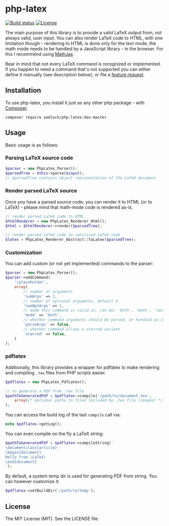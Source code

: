 # php-latex

[![Build status](https://github.com/xemlock/php-latex/workflows/build/badge.svg)](https://github.com/xemlock/php-latex/actions?query=workflow/build)
[![License](https://img.shields.io/github/license/xemlock/php-latex.svg)](https://packagist.org/packages/xemlock/php-latex)


The main purpose of this library is to provide a valid LaTeX output from, not always valid, user input. You can also render LaTeX code to HTML, with one limitation though - rendering to HTML is done only for the text mode, the math mode needs to be handled by a JavaScript
library - in the browser. For this I recommend using [MathJax](https://www.mathjax.org/).

Bear in mind that not every LaTeX command is recognized or implemented. If you happen to need a command that's
not supported you can either define it manually (see description below), or file a [feature request](https://github.com/xemlock/php-latex/issues/new/choose).

## Installation

To use php-latex, you install it just as any other php package - with [Composer](https://getcomposer.org/).

```
composer require xemlock/php-latex:dev-master
```

## Usage

Basic usage is as follows:

### Parsing LaTeX source code

```php
$parser = new PhpLatex_Parser();
$parsedTree = $this->parse($input);
// $parsedTree contains object representation of the LaTeX document
```

### Render parsed LaTeX source

Once you have a parsed source code, you can render it to HTML (or to LaTeX) - please mind that math-mode code is rendered as-is.

```php
// render parsed LaTeX code to HTML
$htmlRenderer = new PhpLatex_Renderer_Html();
$html = $htmlRenderer->render($parsedTree);

// render parsed LaTeX code to sanitized LaTeX code
$latex = PhpLatex_Renderer_Abstract::toLatex($parsedTree);
```

### Customization

You can add custom (or not yet implemented) commands to the parser:

```php
$parser = new PhpLatex_Parser();
$parser->addCommand(
    '\placeholder',
    array(
        // number of arguments
        'numArgs' => 1,
        // number of optional arguments, default 0
        'numOptArgs' => 1,
        // mode this command is valid in, can be: 'both', 'math', 'text'
        'mode' => 'both',
        // whether command arguments should be parsed, or handled as-is
        'parseArgs' => false,
        // whether command allows a starred variant
        'starred' => false,
    )
);
```

### pdflatex

Additionally, this library provides a wrapper for pdflatex to make rendering and compiling `.tex` files
from PHP scripts easier.

```php
$pdflatex = new PhpLatex_PdfLatex();

// to generate a PDF from .tex file
$pathToGeneratedPdf = $pdflatex->compile('/path/to/document.tex', 
    array(/* optional paths to files included by .tex file (images) */])
);
```

You can access the build log of the last `compile` call via:

```php
echo $pdflatex->getLog();
```

You can even compile on the fly a LaTeX string:

```php
$pathToGeneratedPdf = $pdflatex->compileString('
\documentclass{article}
\begin{document}
Hello from \LaTeX!
\end{document}
');
```

By default, a system temp dir is used for generating PDF from string. You can however customize it:

```php
$pdflatex->setBuildDir('/path/to/temp'); 
```

## License

The MIT License (MIT). See the LICENSE file.
